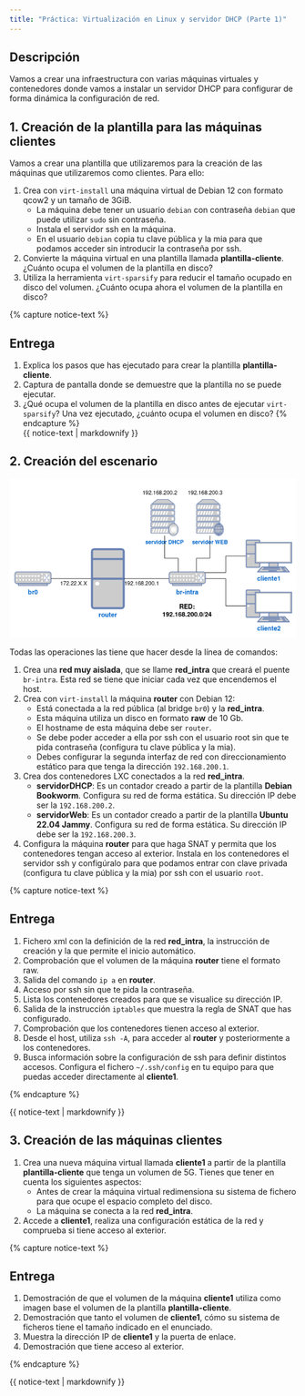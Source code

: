 ```yaml
---
title: "Práctica: Virtualización en Linux y servidor DHCP (Parte 1)"
---
```


## Descripción

Vamos a crear una infraestructura con varias máquinas virtuales y contenedores donde vamos a instalar un servidor DHCP para configurar de forma dinámica la configuración de red.

## 1. Creación de la plantilla para las máquinas clientes

Vamos a crear una plantilla que utilizaremos para la creación de las máquinas que utilizaremos como clientes. Para ello:

1. Crea con `virt-install` una máquina virtual de Debian 12 con formato qcow2 y un tamaño de 3GiB. 
	* La máquina debe tener un usuario `debian` con contraseña `debian` que puede utilizar `sudo` sin contraseña.
	* Instala el servidor ssh en la máquina.
	* En el usuario `debian` copia tu clave pública y la mia para que podamos acceder sin introducir la contraseña por ssh.
2. Convierte la máquina virtual en una plantilla llamada **plantilla-cliente**. ¿Cuánto ocupa el volumen de la plantilla en disco?
3. Utiliza la herramienta `virt-sparsify` para reducir el tamaño ocupado en disco del volumen. ¿Cuánto ocupa ahora el volumen de la plantilla en disco?

{% capture notice-text %}
## Entrega

1. Explica los pasos que has ejecutado para crear la plantilla **plantilla-cliente**.
2. Captura de pantalla donde se demuestre que la plantilla no se puede ejecutar.
3. ¿Qué ocupa el volumen de la plantilla en disco antes de ejecutar `virt-sparsify`? Una vez ejecutado, ¿cuánto ocupa el volumen en disco?
{% endcapture %}<div class="notice--info">{{ notice-text | markdownify }}</div>

## 2. Creación del escenario

![Práctica](img/practica.png)

Todas las operaciones las tiene que hacer desde la línea de comandos:

1. Crea una **red muy aislada**, que se llame **red_intra** que creará el puente `br-intra`. Esta red se tiene que iniciar cada vez que encendemos el host.
2. Crea con `virt-install` la máquina **router** con Debian 12: 
	* Está conectada a la red pública (al bridge `br0`) y la **red_intra**.
	* Esta máquina utiliza un disco en formato **raw** de 10 Gb.
	* El hostname de esta máquina debe ser `router`.
	* Se debe poder acceder a ella por ssh con el usuario root sin que te pida contraseña (configura tu clave pública y la mia).
	* Debes configurar la segunda interfaz de red con direccionamiento estático para que tenga la dirección `192.168.200.1`.
3. Crea dos contenedores LXC conectados a la red **red_intra**. 
	* **servidorDHCP**: Es un contador creado a partir de la plantilla **Debian Bookworm**. Configura su red de forma estática. Su dirección IP debe ser la `192.168.200.2`.
	* **servidorWeb**: Es un contador creado a partir de la plantilla **Ubuntu 22.04 Jammy**. Configura su red de forma estática. Su dirección IP debe ser la `192.168.200.3`.
4. Configura la máquina **router** para que haga SNAT y permita que los contenedores tengan acceso al exterior. Instala en los contenedores el servidor ssh y configúralo para que podamos entrar con clave privada (configura tu clave pública y la mia) por ssh con el usuario `root`.

{% capture notice-text %}
## Entrega

1. Fichero xml con la definición de la red **red_intra**, la instrucción de creación y la que permite el inicio automático.
2. Comprobación que el volumen de la máquina **router** tiene el formato raw.
3. Salida del comando `ip a` en **router**.
4. Acceso por ssh sin que te pida la contraseña.
5. Lista los contenedores creados para que se visualice su dirección IP.
6. Salida de la instrucción `iptables` que muestra la regla de SNAT que has configurado.
7. Comprobación que los contenedores tienen acceso al exterior.
8. Desde el host, utiliza `ssh -A`, para acceder al **router** y posteriormente a los contenedores.
9. Busca información sobre la configuración de ssh para definir distintos accesos. Configura el fichero `~/.ssh/config` en tu equipo para que puedas acceder directamente al **cliente1**.

{% endcapture %}<div class="notice--info">{{ notice-text | markdownify }}</div>

## 3. Creación de las máquinas clientes

1. Crea una nueva máquina virtual llamada **cliente1** a partir de la plantilla **plantilla-cliente** que tenga un volumen de 5G. Tienes que tener en cuenta los siguientes aspectos:
	* Antes de crear la máquina virtual redimensiona su sistema de fichero para que ocupe el espacio completo del disco.
	* La máquina se conecta a la red **red_intra**.
2. Accede a **cliente1**, realiza una configuración estática de la red y comprueba si tiene acceso al exterior.

{% capture notice-text %}
## Entrega

1. Demostración de que el volumen de la máquina **cliente1** utiliza como imagen base el volumen de la plantilla **plantilla-cliente**.
2. Demostración que tanto el volumen de **cliente1**, cómo su sistema de ficheros tiene el tamaño indicado en el enunciado.
3. Muestra la dirección IP de **cliente1** y la puerta de enlace.
4. Demostración que tiene acceso al exterior.

{% endcapture %}<div class="notice--info">{{ notice-text | markdownify }}</div>


